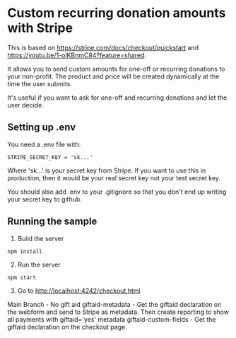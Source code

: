 # Custom recurring donation amounts with Stripe

This is based on <https://stripe.com/docs/checkout/quickstart> and <https://youtu.be/1-olKBnmC84?feature=shared>.

It allows you to send custom amounts for one-off or recurring donations to your non-profit. The product and price will be created dynamically at the time the user submits.

It's useful if you want to ask for one-off and recurring donations and let the user decide.

## Setting up .env

You need a .env file with:

```
STRIPE_SECRET_KEY = 'sk...'
```

Where 'sk...' is your secret key from Stripe. If you want to use this in production, then it would be your real secret key not your test secret key.

You should also add .env to your .gitignore so that you don't end up writing your secret key to github.

## Running the sample

1. Build the server

~~~
npm install
~~~

2. Run the server

~~~
npm start
~~~

3. Go to [http://localhost:4242/checkout.html](http://localhost:4242/checkout.html)




Main Branch - No gift aid giftaid-metadata - Get the giftaid declaration on the webform and send to Stripe as metadata. Then create reporting to show all payments with giftaid='yes' metadata giftaid-custom-fields - Get the giftaid declaration on the checkout page.



